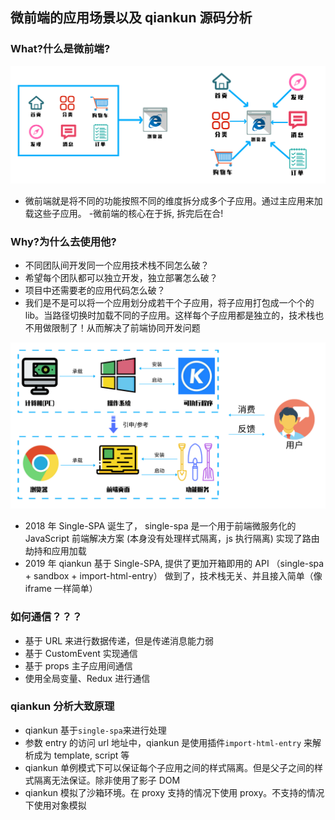 ## 微前端的应用场景以及 qiankun 源码分析

### What?什么是微前端?

![](images/1.png)

- 微前端就是将不同的功能按照不同的维度拆分成多个子应用。通过主应用来加载这些子应用。 -微前端的核心在于拆, 拆完后在合!

### Why?为什么去使用他?

- 不同团队间开发同一个应用技术栈不同怎么破？
- 希望每个团队都可以独立开发，独立部署怎么破？
- 项目中还需要老的应用代码怎么破？
- 我们是不是可以将一个应用划分成若干个子应用，将子应用打包成一个个的 lib。当路径切换时加载不同的子应用。这样每个子应用都是独立的，技术栈也不用做限制了！从而解决了前端协同开发问题

![](images/2.png)

- 2018 年 Single-SPA 诞生了， single-spa 是一个用于前端微服务化的 JavaScript 前端解决方案 (本身没有处理样式隔离，js 执行隔离) 实现了路由劫持和应用加载
- 2019 年 qiankun 基于 Single-SPA, 提供了更加开箱即用的 API （single-spa + sandbox + import-html-entry） 做到了，技术栈无关、并且接入简单（像 iframe 一样简单）

### 如何通信？？？

- 基于 URL 来进行数据传递，但是传递消息能力弱
- 基于 CustomEvent 实现通信
- 基于 props 主子应用间通信
- 使用全局变量、Redux 进行通信

### qiankun 分析大致原理

- qiankun 基于`single-spa`来进行处理
- 参数 entry 的访问 url 地址中，qiankun 是使用插件`import-html-entry` 来解析成为 template, script 等
- qiankun 单例模式下可以保证每个子应用之间的样式隔离。但是父子之间的样式隔离无法保证。除非使用了影子 DOM
- qiankun 模拟了沙箱环境。在 proxy 支持的情况下使用 proxy。不支持的情况下使用对象模拟

